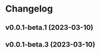 # Changelog

<!--next-version-placeholder-->

## v0.0.1-beta.1 (2023-03-10)


## v0.0.1-beta.3 (2023-03-10)

